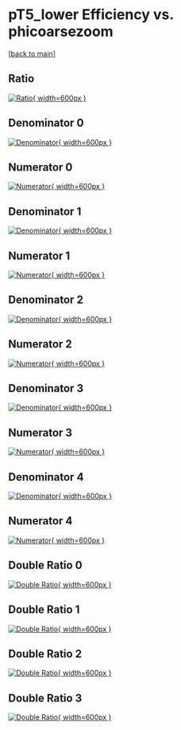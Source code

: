# pT5_lower Efficiency vs. phicoarsezoom

[[back to main](./)]



## Ratio

[![Ratio](../mtv/var/pT5_lower_loweta_13_-1_eff_phicoarsezoom.png){ width=600px }](../mtv/var/pT5_lower_loweta_13_-1_eff_phicoarsezoom.pdf)

## Denominator 0

[![Denominator](../mtv/den/pT5_lower_loweta_13_-1_eff_phicoarsezoom_den0.png){ width=600px }](../mtv/den/pT5_lower_loweta_13_-1_eff_phicoarsezoom_den0.pdf)

## Numerator 0

[![Numerator](../mtv/num/pT5_lower_loweta_13_-1_eff_phicoarsezoom_num0.png){ width=600px }](../mtv/num/pT5_lower_loweta_13_-1_eff_phicoarsezoom_num0.pdf)

## Denominator 1

[![Denominator](../mtv/den/pT5_lower_loweta_13_-1_eff_phicoarsezoom_den1.png){ width=600px }](../mtv/den/pT5_lower_loweta_13_-1_eff_phicoarsezoom_den1.pdf)

## Numerator 1

[![Numerator](../mtv/num/pT5_lower_loweta_13_-1_eff_phicoarsezoom_num1.png){ width=600px }](../mtv/num/pT5_lower_loweta_13_-1_eff_phicoarsezoom_num1.pdf)

## Denominator 2

[![Denominator](../mtv/den/pT5_lower_loweta_13_-1_eff_phicoarsezoom_den2.png){ width=600px }](../mtv/den/pT5_lower_loweta_13_-1_eff_phicoarsezoom_den2.pdf)

## Numerator 2

[![Numerator](../mtv/num/pT5_lower_loweta_13_-1_eff_phicoarsezoom_num2.png){ width=600px }](../mtv/num/pT5_lower_loweta_13_-1_eff_phicoarsezoom_num2.pdf)

## Denominator 3

[![Denominator](../mtv/den/pT5_lower_loweta_13_-1_eff_phicoarsezoom_den3.png){ width=600px }](../mtv/den/pT5_lower_loweta_13_-1_eff_phicoarsezoom_den3.pdf)

## Numerator 3

[![Numerator](../mtv/num/pT5_lower_loweta_13_-1_eff_phicoarsezoom_num3.png){ width=600px }](../mtv/num/pT5_lower_loweta_13_-1_eff_phicoarsezoom_num3.pdf)

## Denominator 4

[![Denominator](../mtv/den/pT5_lower_loweta_13_-1_eff_phicoarsezoom_den4.png){ width=600px }](../mtv/den/pT5_lower_loweta_13_-1_eff_phicoarsezoom_den4.pdf)

## Numerator 4

[![Numerator](../mtv/num/pT5_lower_loweta_13_-1_eff_phicoarsezoom_num4.png){ width=600px }](../mtv/num/pT5_lower_loweta_13_-1_eff_phicoarsezoom_num4.pdf)

## Double Ratio 0

[![Double Ratio](../mtv/ratio/pT5_lower_loweta_13_-1_eff_phicoarsezoom_ratio0.png){ width=600px }](../mtv/ratio/pT5_lower_loweta_13_-1_eff_phicoarsezoom_ratio0.pdf)

## Double Ratio 1

[![Double Ratio](../mtv/ratio/pT5_lower_loweta_13_-1_eff_phicoarsezoom_ratio1.png){ width=600px }](../mtv/ratio/pT5_lower_loweta_13_-1_eff_phicoarsezoom_ratio1.pdf)

## Double Ratio 2

[![Double Ratio](../mtv/ratio/pT5_lower_loweta_13_-1_eff_phicoarsezoom_ratio2.png){ width=600px }](../mtv/ratio/pT5_lower_loweta_13_-1_eff_phicoarsezoom_ratio2.pdf)

## Double Ratio 3

[![Double Ratio](../mtv/ratio/pT5_lower_loweta_13_-1_eff_phicoarsezoom_ratio3.png){ width=600px }](../mtv/ratio/pT5_lower_loweta_13_-1_eff_phicoarsezoom_ratio3.pdf)

